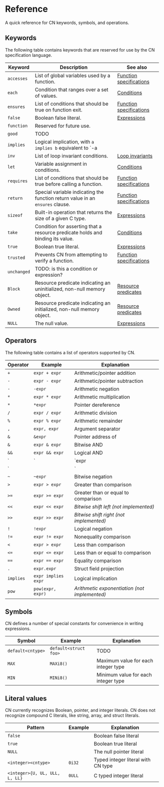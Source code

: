 # Reference

A quick reference for CN keywords, symbols, and operations.

## Keywords

The following table contains keywords that are reserved for use by the CN
specification language.

| Keyword | Description | See also |
| ------- | ----------- | -------- |
| `accesses` | List of global variables used by a function. | [Function specifications](../specifications/function-specifications.md) |
| `each` | Condition that ranges over a set of values. | [Conditions](../specifications/conditions.md) |
| `ensures` | List of conditions that should be true on function exit. | [Function specifications](../specifications/function-specifications.md) |
| `false` | Boolean false literal. | [Expressions](../specifications/expressions.md) |
| `function` | Reserved for future use. | |
| `good` | TODO | |
| `implies` | Logical implication, with `a implies b` equivalent to `-a || b`. | [Expressions](../specifications/expressions.md) |
| `inv` | List of loop invariant conditions. | [Loop invariants](../specifications/loop-invariants.md) |
| `let` | Variable assignment in conditions. | [Conditions](../specifications/conditions.md) |
| `requires` | List of conditions that should be true before calling a function. | [Function specifications](../specifications/function-specifications.md) |
| `return` | Special variable indicating the function return value in an `ensures` clause. | [Function specifications](../specifications/function-specifications.md) |
| `sizeof` | Built-in operation that returns the size of a given C type. | [Expressions](../specifications/expressions.md) |
| `take` | Condition for asserting that a resource predicate holds and binding its value. | [Conditions](../specifications/conditions.md) |
| `true` | Boolean true literal. | [Expressions](../specifications/expressions.md) |
| `trusted` | Prevents CN from attempting to verify a function. | [Function specifications](../specifications/function-specifications.md) |
| `unchanged` | TODO: is this a condition or expression? | |
| `Block` | Resource predicate indicating an uninitialized, non-null memory object. | [Resource predicates](../specifications/resource-predicates.md) |
| `Owned` | Resource predicate indicating an initialized, non-null memory object. | [Resource predicates](../specifications/resource-predicates.md) |
| `NULL` | The null value. | [Expressions](../specifications/expressions.md) |

## Operators

The following table contains a list of operators supported by CN.

| Operator | Example | Explanation |
| -------- | ------- | ----------- |
| `+` | `expr + expr` | Arithmetic/pointer addition |
| `-` | `expr - expr` | Arithmetic/pointer subtraction |
| `-` | `-expr`       | Arithmetic negation |
| `*` | `expr * expr` | Arithmetic multiplication |
| `*` | `*expr` | Pointer dereference |
| `/` | `expr / expr` | Arithmetic division |
| `%` | `expr % expr` | Arithmetic remainder |
| `,` | `expr, expr` | Argument separator |
| `&` | `&expr` | Pointer address of |
| `&` | `expr & expr` | Bitwise AND |
| `&&` | `expr && expr` | Logical AND |
| `|` | `expr | expr` | Bitwise OR |
| `||` | `expr || expr` | Logical OR |
| `~` | `~expr` | Bitwise negation |
| `>` | `expr > expr` | Greater than comparison |
| `>=` | `expr >= expr` | Greater than or equal to comparison |
| `<<` | `expr << expr` | *Bitwise shift left (not implemented)* |
| `>>` | `expr >> expr` | *Bitwise shift right (not implemented)* |
| `!` | `!expr` | Logical negation |
| `!=` | `expr != expr` | Nonequality comparison |
| `<` | `expr > expr` | Less than comparison |
| `<=` | `expr <= expr` | Less than or equal to comparison |
| `==` | `expr == expr` | Equality comparison |
| `.` | `expr.expr` | Struct field projection |
| `implies` | `expr implies expr` | Logical implication |
| `pow` | `pow(expr, expr)` | *Arithmetic exponentiation (not implemented)* |

## Symbols

CN defines a number of special constants for convenience in writing
expressions.

| Symbol | Example | Explanation |
| ------ | ------- | ----------- |
| `default<cntype>` | `default<struct foo>` | TODO |
| `MAX` | `MAXi8()` | Maximum value for each integer type |
| `MIN` | `MINi8()` | Minimum value for each integer type |

## Literal values

CN currently recognizes Boolean, pointer, and integer literals.  CN does not
recognize compound C literals, like string, array, and struct literals.

| Pattern | Example | Explanation |
| ------- | ------- | ----------- |
| `false` | | Boolean false literal |
| `true` | | Boolean true literal |
| `NULL` | | The null pointer literal |
| `<integer><cntype>` | `0i32` | Typed integer literal with CN type |
| `<integer>{U, UL, ULL, L, LL}` | `0ULL` | C typed integer literal |

